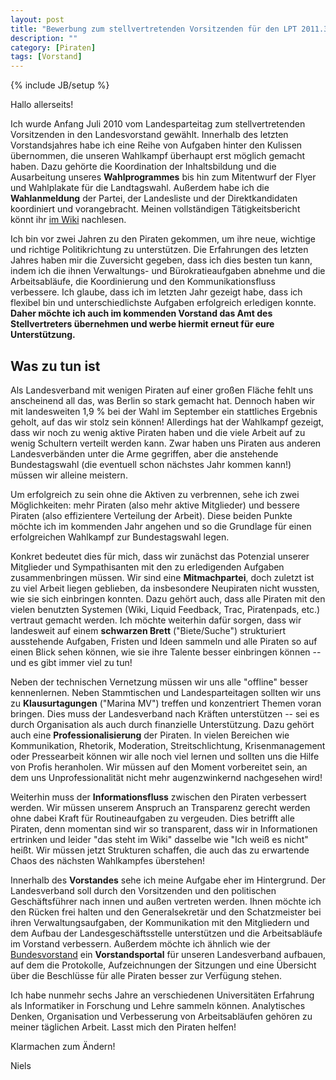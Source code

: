 ```yaml
---
layout: post
title: "Bewerbung zum stellvertretenden Vorsitzenden für den LPT 2011.3"
description: ""
category: [Piraten]
tags: [Vorstand]
---
```

{% include JB/setup %}

Hallo allerseits!

Ich wurde Anfang Juli 2010 vom Landesparteitag zum stellvertretenden Vorsitzenden in den Landesvorstand gewählt. Innerhalb des letzten Vorstandsjahres habe ich eine Reihe von Aufgaben hinter den Kulissen übernommen, die unseren Wahlkampf überhaupt erst möglich gemacht haben. Dazu gehörte die Koordination der Inhaltsbildung und die Ausarbeitung unseres **Wahlprogrammes** bis hin zum Mitentwurf der Flyer und Wahlplakate für die Landtagswahl. Außerdem habe ich die **Wahlanmeldung** der Partei, der Landesliste und der Direktkandidaten koordiniert und vorangebracht. Meinen vollständigen Tätigkeitsbericht könnt ihr [im Wiki](http://wiki.piratenpartei.de/Benutzer:Nlohmann/Tätigkeitsbericht) nachlesen.

Ich bin vor zwei Jahren zu den Piraten gekommen, um ihre neue, wichtige und richtige Politikrichtung zu unterstützen. Die Erfahrungen des letzten Jahres haben mir die Zuversicht gegeben, dass ich dies besten tun kann, indem ich die ihnen Verwaltungs- und Bürokratieaufgaben abnehme und die Arbeitsabläufe, die Koordinierung und den Kommunikationsfluss verbessere. Ich glaube, dass ich im letzten Jahr gezeigt habe, dass ich flexibel bin und unterschiedlichste Aufgaben erfolgreich erledigen konnte. **Daher möchte ich auch im kommenden Vorstand das Amt des Stellvertreters übernehmen und werbe hiermit erneut für eure Unterstützung.**

## Was zu tun ist

Als Landesverband mit wenigen Piraten auf einer großen Fläche fehlt uns anscheinend all das, was Berlin so stark gemacht hat. Dennoch haben wir mit landesweiten 1,9 % bei der Wahl im September ein stattliches Ergebnis geholt, auf das wir stolz sein können! Allerdings hat der Wahlkampf gezeigt, dass wir noch zu wenig aktive Piraten haben und die viele Arbeit auf zu wenig Schultern verteilt werden kann. Zwar haben uns Piraten aus anderen Landesverbänden unter die Arme gegriffen, aber die anstehende Bundestagswahl (die eventuell schon nächstes Jahr kommen kann!) müssen wir alleine meistern.

Um erfolgreich zu sein ohne die Aktiven zu verbrennen, sehe ich zwei Möglichkeiten: mehr Piraten (also mehr aktive Mitglieder) und bessere Piraten (also effizientere Verteilung der Arbeit). Diese beiden Punkte möchte ich im kommenden Jahr angehen und so die Grundlage für einen erfolgreichen Wahlkampf zur Bundestagswahl legen.

Konkret bedeutet dies für mich, dass wir zunächst das Potenzial unserer Mitglieder und Sympathisanten mit den zu erledigenden Aufgaben zusammenbringen müssen. Wir sind eine **Mitmachpartei**, doch zuletzt ist zu viel Arbeit liegen geblieben, da insbesondere Neupiraten nicht wussten, wie sie sich einbringen konnten. Dazu gehört auch, dass alle Piraten mit den vielen benutzten Systemen (Wiki, Liquid Feedback, Trac, Piratenpads, etc.) vertraut gemacht werden. Ich möchte weiterhin dafür sorgen, dass wir landesweit auf einem **schwarzen Brett** ("Biete/Suche") strukturiert ausstehende Aufgaben, Fristen und Ideen sammeln und alle Piraten so auf einen Blick sehen können, wie sie ihre Talente besser einbringen können -- und es gibt immer viel zu tun!

Neben der technischen Vernetzung müssen wir uns alle "offline" besser kennenlernen. Neben Stammtischen und Landesparteitagen sollten wir uns zu **Klausurtagungen** ("Marina MV") treffen und konzentriert Themen voran bringen. Dies muss der Landesverband nach Kräften unterstützen -- sei es durch Organisation als auch durch finanzielle Unterstützung. Dazu gehört auch eine **Professionalisierung** der Piraten. In vielen Bereichen wie Kommunikation, Rhetorik, Moderation, Streitschlichtung, Krisenmanagement oder Pressearbeit können wir alle noch viel lernen und sollten uns die Hilfe von Profis heranholen. Wir müssen auf den Moment vorbereitet sein, an dem uns Unprofessionalität nicht mehr augenzwinkernd nachgesehen wird!

Weiterhin muss der **Informationsfluss** zwischen den Piraten  verbessert werden. Wir müssen unserem Anspruch an Transparenz gerecht werden ohne dabei Kraft für Routineaufgaben zu vergeuden. Dies betrifft alle Piraten, denn momentan sind wir so transparent, dass wir in Informationen ertrinken und leider "das steht im Wiki" dasselbe wie "Ich weiß es nicht" heißt. Wir müssen jetzt Strukturen schaffen, die auch das zu erwartende Chaos des nächsten Wahlkampfes überstehen!

Innerhalb des **Vorstandes** sehe ich meine Aufgabe eher im Hintergrund. Der Landesverband soll durch den Vorsitzenden und den politischen Geschäftsführer nach innen und außen vertreten werden. Ihnen möchte ich den Rücken frei halten und den Generalsekretär und den Schatzmeister bei ihren Verwaltungsaufgaben, der Kommunikation mit den Mitgliedern und dem Aufbau der Landesgeschäftsstelle unterstützen und die Arbeitsabläufe im Vorstand verbessern. Außerdem möchte ich ähnlich wie der [Bundesvorstand](http://vorstand.piratenpartei.de) ein **Vorstandsportal** für unseren Landesverband aufbauen, auf dem die Protokolle, Aufzeichnungen der Sitzungen und eine Übersicht über die Beschlüsse für alle Piraten besser zur Verfügung stehen.

Ich habe nunmehr sechs Jahre an verschiedenen Universitäten Erfahrung als Informatiker in Forschung und Lehre sammeln können. Analytisches Denken, Organisation und Verbesserung von Arbeitsabläufen gehören zu meiner täglichen Arbeit. Lasst mich den Piraten helfen!

Klarmachen zum Ändern!

Niels